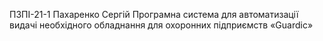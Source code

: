 ПЗПІ-21-1
Пахаренко Сергій
Програмна система для автоматизації видачі необхідного обладнання для охоронних підприємств «Guardic»
